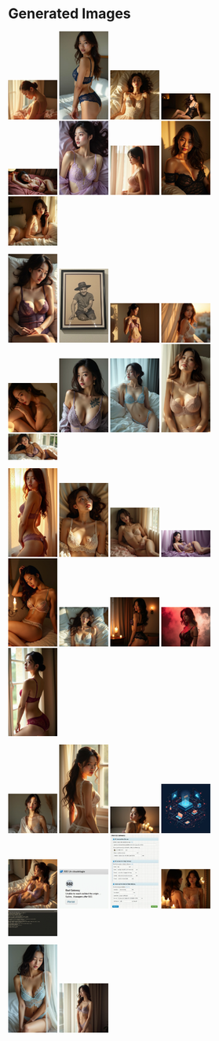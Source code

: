# Generated Images



<img src="2025_07_24_01.webp" width="100"/> <img src="2025_07_24_02.webp" width="100"/> <img src="2025_07_24_03.webp" width="100"/> <img src="2025_07_24_04.webp" width="100"/> <img src="2025_07_24_05.webp" width="100"/> <img src="2025_07_24_06.webp" width="100"/> <img src="2025_07_24_07.webp" width="100"/> <img src="2025_07_24_08.webp" width="100"/> <img src="2025_07_24_09.webp" width="100"/>

<img src="2025_07_24_10.webp" width="100"/> <img src="2025_07_24_11.webp" width="100"/> <img src="2025_07_24_12.webp" width="100"/> <img src="2025_07_24_13.webp" width="100"/> <img src="2025_07_24_14.webp" width="100"/> <img src="2025_07_24_15.webp" width="100"/> <img src="2025_07_24_16.webp" width="100"/> <img src="2025_07_24_17.webp" width="100"/> <img src="2025_07_24_18.webp" width="100"/>

<img src="2025_07_24_19.webp" width="100"/> <img src="2025_07_24_20.webp" width="100"/> <img src="2025_07_24_21.webp" width="100"/> <img src="2025_07_24_22.webp" width="100"/> <img src="2025_07_24_23.webp" width="100"/> <img src="2025_07_24_24.webp" width="100"/> <img src="2025_07_24_25.webp" width="100"/> <img src="2025_07_24_26.webp" width="100"/> <img src="2025_07_24_27.webp" width="100"/>

<img src="2025_07_24_28.webp" width="100"/> <img src="2025_07_24_29.webp" width="100"/> <img src="2025_07_24_30.webp" width="100"/> <img src="2025_07_24_31.webp" width="100"/> <img src="2025_07_24_32.webp" width="100"/> <img src="2025_07_24_33.webp" width="100"/> <img src="2025_07_24_34.webp" width="100"/> <img src="2025_07_24_35.webp" width="100"/> <img src="2025_07_24_36.webp" width="100"/>

<img src="2025_07_24_37.webp" width="100"/> <img src="2025_07_24_38.webp" width="100"/>